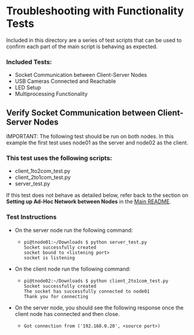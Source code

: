 # Troubleshooting with Functionality Tests
Included in this directory are a series of test scripts that can be used to confirm each part of the main script is behaving as expected.

### Included Tests:
* Socket Communication between Client-Server Nodes
* USB Cameras Connected and Reachable
* LED Setup
* Multiprocessing Functionality

## Verify Socket Communication between Client-Server Nodes
IMPORTANT: The following test should be run on both nodes. In this example the first test uses node01 as the server and node02 as the client.

### This test uses the following scripts:
* client_1to2com_test.py
* client_2to1com_test.py
* server_test.py

If this test does not behave as detailed below, refer back to the section on **Setting up Ad-Hoc Network between Nodes** in the [Main README](https://github.com/sfagin89/SmartTraffic/blob/main/README.md).

### Test Instructions
* On the server node run the following command:
  * ````
    pi@tnode01:~/Downloads $ python server_test.py
    Socket successfully created
    socket bound to <listening port>
    socket is listening
    ````
* On the client node run the following command:
  * ````
    pi@tnode02:~/Downloads $ python client_2to1com_test.py
    Socket successfully created
    The socket has successfully connected to node01
    Thank you for connecting
    ````
* On the server node, you should see the following response once the client node has connected and then close.
  * ````
    Got connection from ('192.168.0.20', <source port>)
    ````
